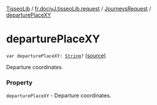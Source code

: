 [TisseoLib](../../index.md) / [fr.docjyJ.tisseoLib.request](../index.md) / [JourneysRequest](index.md) / [departurePlaceXY](./departure-place-x-y.md)

# departurePlaceXY

`var departurePlaceXY: `[`String`](https://kotlinlang.org/api/latest/jvm/stdlib/kotlin/-string/index.html)`?` [(source)](https://github.com/docjyJ/TisseoLib/tree/master/src/main/kotlin/fr/docjyJ/tisseoLib/request/JourneysRequest.kt#L40)

Departure coordinates.

### Property

`departurePlaceXY` - Departure coordinates.